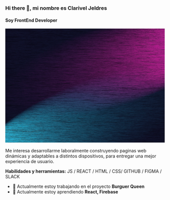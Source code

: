 ### Hi there 👋, mi nombre es Clarivel Jeldres
#### Soy FrontEnd Developer
<img src='Banner Github.gif' height='360'>

Me interesa desarrollarme laboralmente construyendo paginas web dinámicas y adaptables a distintos dispositivos, 
para entregar una mejor experiencia de usuario.


**Habilidades y herramientas:**  JS / REACT / HTML / CSS/ GITHUB / FIGMA / SLACK

- 🔭 Actualmente estoy trabajando en el proyecto **Burguer  Queen** 
- 🌱 Actualmente estoy aprendiendo **React, Firebase**


